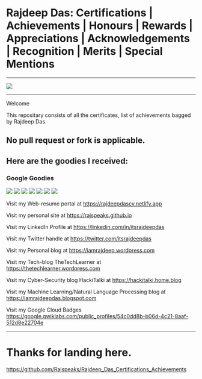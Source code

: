 # Rajdeep Das: Certifications | Achievements | Honours | Rewards | Appreciations | Acknowledgements | Recognition | Merits | Special Mentions

--------------------------------------------------------------------------------------------------------------------------------------------------------------------
<img src="https://github.com/Rajspeaks/Rajdeep_Das_Certifications_Achievements/blob/main/Header-Certification.jpg"> 

-------------------------------------------------------------------------------------------------------------------------------------------------------------------

Welcome

This repositary consists of all the certificates, list of achievements bagged by Rajdeep Das.

No pull request or fork is applicable. 
------------------------------------------------------------------------

<h2> Here are the goodies I received: </h2>

<h3>Google Goodies</h3>


<img src="https://github.com/Rajspeaks/Rajdeep_Das_Certifications_Achievements/blob/main/Google%20Certifications/132203060_1006134366464320_4928897964368663583_n.jpg"> 
<img src="https://github.com/Rajspeaks/Rajdeep_Das_Certifications_Achievements/blob/main/Google%20Certifications/131979959_1006134659797624_8609151351469187757_n.jpg"> 
<img src="https://github.com/Rajspeaks/Rajdeep_Das_Certifications_Achievements/blob/main/Google%20Certifications/131975536_1006134286464328_7240375698616605388_n.jpg"> 
<img src="https://github.com/Rajspeaks/Rajdeep_Das_Certifications_Achievements/blob/main/Google%20Certifications/131975097_1006134809797609_324406025711554691_n.jpg"> 
<img src="https://github.com/Rajspeaks/Rajdeep_Das_Certifications_Achievements/blob/main/Google%20Certifications/131940366_1006134733130950_5150161455432761198_n.jpg"> 
<img src="https://github.com/Rajspeaks/Rajdeep_Das_Certifications_Achievements/blob/main/Google%20Certifications/131940366_1006134419797648_738223068297823028_n.jpg"> 
<img src="https://github.com/Rajspeaks/Rajdeep_Das_Certifications_Achievements/blob/main/Google%20Certifications/131895849_1006134466464310_8520566935290158586_n.jpg"> 


Visit my Web-resume portal at https://rajdeepdascv.netlify.app 

Visit my personal site at https://rajspeaks.github.io

Visit my LinkedIn Profile at https://linkedin.com/in/itsrajdeepdas

Visit my Twitter handle at https://twitter.com/itsrajdeepdas

Visit my Personal blog at https://iamrajdeep.wordpress.com

Visit my Tech-blog TheTechLearner at https://thetechlearner.wordpress.com

Visit my Cyber-Security blog HackiTalki at https://hackitalki.home.blog

Visit my Machine Learning/Natural Language Processing blog at https://iamrajdeepdas.blogspot.com

Visit my Google Cloud Badges https://google.qwiklabs.com/public_profiles/54c0dd8b-b06d-4c21-8aaf-512d8e22704e

---------------------------------------------------------------------------------------------------------------------------

# Thanks for landing here.

https://github.com/Rajspeaks/Rajdeep_Das_Certifications_Achievements
